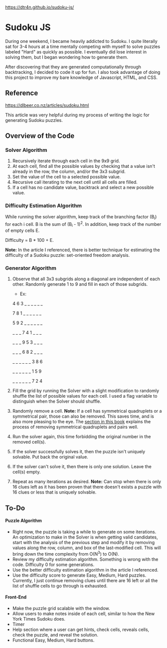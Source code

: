 https://dtr4n.github.io/sudoku-js/

# Sudoku JS

During one weekend, I became heavily addicted to Sudoku. I quite literally sat for 3-4 hours at a time mentally competing with myself to solve puzzles labeled "Hard" as quickly as possible. I eventually did lose interest in solving them, but I began wondering how to generate them.

After discovering that they are generated computationally through backtracking, I decided to code it up for fun. I also took advantage of doing this project to improve my bare knowledge of Javascript, HTML, and CSS. 

## Reference
  https://dlbeer.co.nz/articles/sudoku.html
  
  This article was very helpful during my process of writing the logic for generating Sudoku puzzles.

## Overview of the Code
### Solver Algorithm
1. Recursively iterate through each cell in the 9x9 grid.
2. At each cell, find all the possible values by checking that a value isn't already in the row, the column, and/or the 3x3 subgrid. 
3. Set the value of the cell to a selected possible value.
4. Recursive call iterating to the next cell until all cells are filled.
5. If a cell has no candidate value, backtrack and select a new possible value.

### Difficulty Estimation Algorithm
While running the solver algorithm, keep track of the branching factor (B<sub>i</sub>) for each i cell. B is the sum of (B<sub>i</sub> - 1)<sup>2</sup>. In addition, keep track of the number of empty cells E.

Difficulty = B * 100 + E.

**Note:** In the article I referenced, there is better technique for estimating the difficulty of a Sudoku puzzle: set-oriented freedom analysis. 

### Generator Algorithm
1. Observe that all 3x3 subgrids along a diagonal are independent of each other. Randomly generate 1 to 9 and fill in each of those subgrids.
    * Ex:
    
    4 6 3 _ _ _ _ _ _
    
    7 8 1 _ _ _ _ _ _
    
    5 9 2 _ _ _ _ _ _
    
    _ _ _ 7 4 1 _ _ _
    
    _ _ _ 9 5 3 _ _ _
    
    _ _ _ 6 8 2 _ _ _
    
    _ _ _ _ _ _ 3 8 6 
    
    _ _ _ _ _ _ 1 5 9 
    
    _ _ _ _ _ _ 7 2 4 
2. Fill the grid by running the Solver with a slight modification to randomly shuffle the list of possible values for each cell. I used a flag variable to distinguish when the Solver should shuffle.
3. Randomly remove a cell.
    **Note:** If a cell has symmetrical quadruplets or a symmetrical pair, those can also be removed. This saves time, and is also more pleasing to the eye. The [section in this book](https://books.google.com/books?id=xb4ICAAAQBAJ&pg=PA185&lpg=PA185&dq=sudoku+generator+removing+pairs&source=bl&ots=5xNVm50hib&sig=ACfU3U0e8ZX-DZ3VSiYhnTdSESZAc6Lt4Q&hl=en&sa=X&ved=2ahUKEwiqqJuEsNzpAhUFKH0KHRkSBLUQ6AEwCXoECAoQAQ#v=onepage&q=sudoku%20generator%20removing%20pairs&f=false) explains the process of removing symmetrical quadruplets and pairs well.
4. Run the solver again, this time forbidding the original number in the removed cell(s).
5. If the solver successfully solves it, then the puzzle isn't uniquely solvable. Put back the original value.
6. If the solver can't solve it, then there is only one solution. Leave the cell(s) empty.
7. Repeat as many iterations as desired. 
    **Note:** Can stop when there is only 16 clues left as it has been proven that there doesn't exists a puzzle with 16 clues or less that is uniquely solvable. 
## To-Do
#### Puzzle Algorithm
* Right now, the puzzle is taking a while to generate on some iterations. An optimization to make in the Solver is when getting valid candidates, start with the analysis of the previous step and modify it by removing values along the row, column, and box of the last-modified cell. This will bring down the time complexity from O(N<sup>3</sup>) to O(N).
* Review my difficulty estimation algorithm. Something is wrong with the code. Difficulty 0 for some generations.
* Use the better difficulty estimation algorithm in the article I referenced.
* Use the difficulty score to generate Easy, Medium, Hard puzzles. Currently, I just continue removing clues until there are 16 left or all the list of shuffle cells to go through is exhausted.
#### Front-End
* Make the puzzle grid scalable with the window.
* Allow users to make notes inside of each cell, similar to how the New York Times Sudoku does.
* Timer
* Help section where  a user can get hints, check cells, reveals cells, check the puzzle, and reveal the solution.
* Functional Easy, Medium, Hard buttons.
